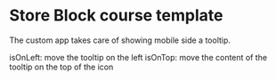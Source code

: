 # Store Block course template

The custom app takes care of showing mobile side a tooltip.

isOnLeft: move the tooltip on the left
isOnTop: move the content of the tooltip on the top of the icon 